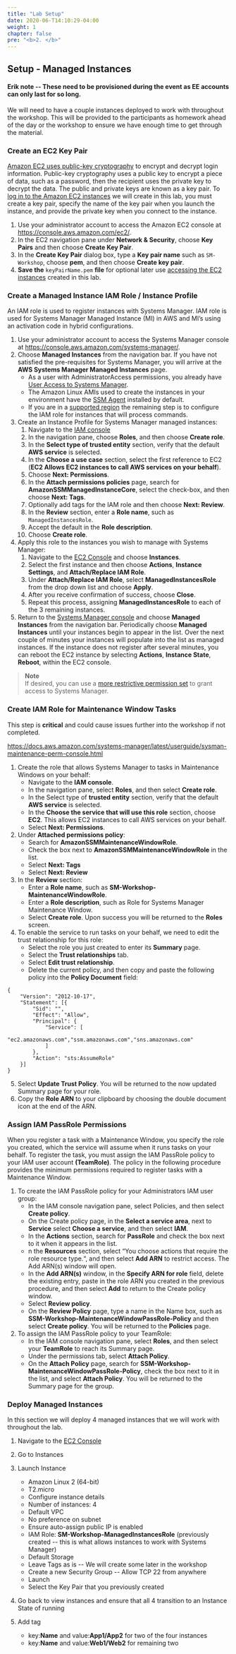 ```yaml
---
title: "Lab Setup"
date: 2020-06-T14:10:29-04:00
weight: 1
chapter: false
pre: "<b>2. </b>"
---
```


## Setup - Managed Instances

#### Erik note -- These need to be provisioned during the event as EE accounts can only last for so long.

We will need to have a couple instances deployed to work with throughout the workshop.  This will be provided to the participants as homework ahead of the day or the workshop to ensure we have enough time to get through the material. 

### Create an EC2 Key Pair

[Amazon EC2 uses public-key cryptography](https://docs.aws.amazon.com/AWSEC2/latest/UserGuide/ec2-key-pairs.html) to encrypt and decrypt login information. Public-key cryptography uses a public key to encrypt a piece of data, such as a password, then the recipient uses the private key to decrypt the data. The public and private keys are known as a key pair. To [log in to the Amazon EC2 instances](https://docs.aws.amazon.com/AWSEC2/latest/UserGuide/AccessingInstancesLinux.html) we will create in this lab, you must create a key pair, specify the name of the key pair when you launch the instance, and provide the private key when you connect to the instance.

1. Use your administrator account to access the Amazon EC2 console at <https://console.aws.amazon.com/ec2/>.
1. In the EC2 navigation pane under **Network & Security**, choose **Key Pairs** and then choose **Create Key Pair**.
1. In the **Create Key Pair** dialog box, type a **Key pair name** such as `SM-Workshop`, choose **pem**, and then choose **Create key pair**.
1. **Save the** `keyPairName.pem` **file** for optional later use [accessing the EC2 instances](https://docs.aws.amazon.com/AWSEC2/latest/UserGuide/AccessingInstancesLinux.html) created in this lab.

### Create a Managed Instance IAM Role / Instance Profile
An IAM role is used to register instances with Systems Manager. IAM role is used for Systems Manager Managed Instance (MI) in AWS and MI’s using an activation code in hybrid configurations. 

1. Use your administrator account to access the Systems Manager console at <https://console.aws.amazon.com/systems-manager/>.
1. Choose **Managed Instances** from the navigation bar. If you have not satisfied the pre-requisites for Systems Manager, you will arrive at the **AWS Systems Manager Managed Instances** page.
   * As a user with AdministratorAccess permissions, you already have [User Access to Systems Manager](https://docs.aws.amazon.com/systems-manager/latest/userguide/sysman-access-user.html).
   * The Amazon Linux AMIs used to create the instances in your environment have the [SSM Agent](https://docs.aws.amazon.com/systems-manager/latest/userguide/ssm-agent.html) installed by default.
   * If you are in a [supported region](https://docs.aws.amazon.com/general/latest/gr/rande.html#ssm_region) the remaining step is to configure the IAM role for instances that will process commands.
1. Create an Instance Profile for Systems Manager managed instances:
   1. Navigate to the [IAM console](https://console.aws.amazon.com/iam/)
   1. In the navigation pane, choose **Roles**, and then choose **Create role**.
   1. In the **Select type of trusted entity** section, verify that the default **AWS service** is selected.
   1. In the **Choose a use case** section, select the first reference to EC2 (**EC2 Allows EC2 instances to call AWS services on your behalf**).
   1. Choose **Next: Permissions**.
   1. In the **Attach permissions policies** page, search for **AmazonSSMManagedInstanceCore**, select the check-box, and then choose **Next: Tags**.
   1. Optionally add tags for the IAM role and then choose **Next: Review**.
   1. In the **Review** section, enter a **Role name**, such as `ManagedInstancesRole`.
   1. Accept the default in the **Role description**.
   1. Choose **Create role**.
1. Apply this role to the instances you wish to manage with Systems Manager:
   1. Navigate to the [EC2 Console](https://console.aws.amazon.com/ec2/) and choose **Instances**.
   1. Select the first instance and then choose **Actions**, **Instance Settings**, and **Attach/Replace IAM Role**.
   1. Under **Attach/Replace IAM Role**, select **ManagedInstancesRole** from the drop down list and choose **Apply**.
   1. After you receive confirmation of success, choose **Close**.
   1. Repeat this process, assigning **ManagedInstancesRole** to each of the 3 remaining instances.
1. Return to the [Systems Manager console](https://console.aws.amazon.com/systems-manager/) and choose **Managed Instances** from the navigation bar. Periodically choose **Managed Instances** until your instances begin to appear in the list. Over the next couple of minutes your instances will populate into the list as managed instances. If the instance does not register after several minutes, you can reboot the EC2 instance by selecting **Actions**, **Instance State**, **Reboot**, within the EC2 console.

>**Note**<br> If desired, you can use a [more restrictive permission set](https://docs.aws.amazon.com/systems-manager/latest/userguide/setup-create-iam-user.html) to grant access to Systems Manager.

### Create IAM Role for Maintenance Window Tasks

This step is **critical** and could cause issues further into the workshop if not completed. 

https://docs.aws.amazon.com/systems-manager/latest/userguide/sysman-maintenance-perm-console.html 

1. Create the role that allows Systems Manager to tasks in Maintenance Windows on your behalf:
   - Navigate to the **IAM console**.
   - In the navigation pane, select **Roles**, and then select **Create role**.
   - In the Select type of **trusted entity** section, verify that the default **AWS service** is selected.
   - In the **Choose the service that will use this role** section, choose **EC2**. This allows EC2 instances to call AWS services on your behalf.
   - Select **Next: Permissions**.
2. Under **Attached permissions policy**:
   - Search for **AmazonSSMMaintenanceWindowRole**.
   - Check the box next to **AmazonSSMMaintenanceWindowRole** in the list.
   - Select **Next: Tags**
   - Select **Next: Review**
3. In the **Review** section:
   - Enter a **Role name**, such as **SM-Workshop-MaintenanceWindowRole**.
   - Enter a **Role description**, such as Role for Systems Manager Maintenance Window.
   - Select **Create role**. Upon success you will be returned to the **Roles** screen.
4. To enable the service to run tasks on your behalf, we need to edit the trust relationship for this role:
   - Select the role you just created to enter its **Summary** page.
   - Select the **Trust relationships** tab.
   - Select **Edit trust relationship**.
   - Delete the current policy, and then copy and paste the following policy into the **Policy Document** field:
```
{
	"Version": "2012-10-17",
	"Statement": [{
		"Sid": "",
		"Effect": "Allow",
		"Principal": {
			"Service": [
				"ec2.amazonaws.com","ssm.amazonaws.com","sns.amazonaws.com"
			]
		},
		"Action": "sts:AssumeRole"
	}]
}
```
5. Select **Update Trust Policy**. You will be returned to the now updated Summary page for your role.
6. Copy the **Role ARN** to your clipboard by choosing the double document icon at the end of the ARN.

### Assign IAM PassRole Permissions
When you register a task with a Maintenance Window, you specify the role you created, which the service will assume when it runs tasks on your behalf. To register the task, you must assign the IAM PassRole policy to your IAM user account **(TeamRole)**. The policy in the following procedure provides the minimum permissions required to register tasks with a Maintenance Window.

1. To create the IAM PassRole policy for your Administrators IAM user group:
   - In the IAM console navigation pane, select Policies, and then select **Create policy**.
   - On the Create policy page, in the **Select a service area**, next to **Service** select **Choose a service**, and then select **IAM**.
   - In the **Actions** section, search for **PassRole** and check the box next to it when it appears in the list.
   - n the **Resources** section, select “You choose actions that require the role resource type.“, and then select **Add ARN** to restrict access. The Add ARN(s) window will open.
   - In the **Add ARN(s)** window, in the **Specify ARN for role** field, delete the existing entry, paste in the role ARN you created in the previous procedure, and then select **Add** to return to the Create policy window.
   - Select **Review policy**.
   - On the **Review Policy** page, type a name in the Name box, such as **SSM-Workshop-MaintenanceWindowPassRole-Policy** and then select **Create policy**. You will be returned to the **Policies** page.
2. To assign the IAM PassRole policy to your TeamRole:
   - In the IAM console navigation pane, select **Roles**, and then select your **TeamRole** to reach its Summary page.
   - Under the permissions tab, select **Attach Policy**.
   - On the **Attach Policy** page, search for **SSM-Workshop-MaintenanceWindowPassRole-Policy**, check the box next to it in the list, and select **Attach Policy**. You will be returned to the Summary page for the group.

### Deploy Managed Instances

In this section we will deploy 4 managed instances that we will work with throughout the lab.

1.  Navigate to the [EC2 Console](https://console.aws.amazon.com/ec2)
2.  Go to Instances
3.  Launch Instance
    - Amazon Linux 2 (64-bit)
    - T2.micro
    - Configure instance details
    - Number of instances: 4
    - Default VPC
    - No preference on subnet
    - Ensure auto-assign public IP is enabled
    - IAM Role: **SM-Workshop-ManagedInstancesRole** (previously
        created -- this is what allows instances to work with Systems
        Manager)
    - Default Storage
    - Leave Tags as is -- We will create some later in the workshop
    - Create a new Security Group -- Allow TCP 22 from anywhere
    - Launch
    - Select the Key Pair that you previously created

4.  Go back to view instances and ensure that all 4 transition to an Instance State of running

5.  Add tag
    - key:**Name** and value:**App1/App2** for two of the four
        instances
    - key:**Name** and value:**Web1/Web2** for remaining two
